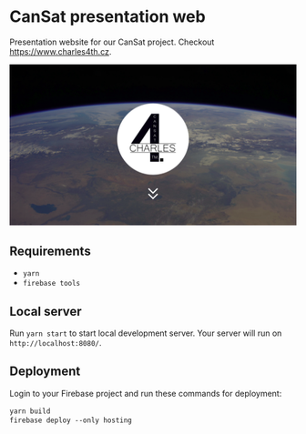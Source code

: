 # CanSat presentation web
Presentation website for our CanSat project. Checkout https://www.charles4th.cz.

![alt text](https://github.com/charles-the-forth/presentation-web/blob/master/web-screenshot.png?raw=true "Web header screenshot")


## Requirements

- `yarn`
- `firebase tools`

## Local server

Run `yarn start` to start local development server. Your server will run on `http://localhost:8080/`.

## Deployment

Login to your Firebase project and run these commands for deployment:

```
yarn build
firebase deploy --only hosting
```